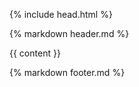 <!DOCTYPE html>
<html dir="ltr" lang="de-DE">

{% include head.html %}

<body>

{% markdown header.md %}

<div class="page">
  {{ content }}
</div>

{% markdown footer.md %}

</body>

</html>
